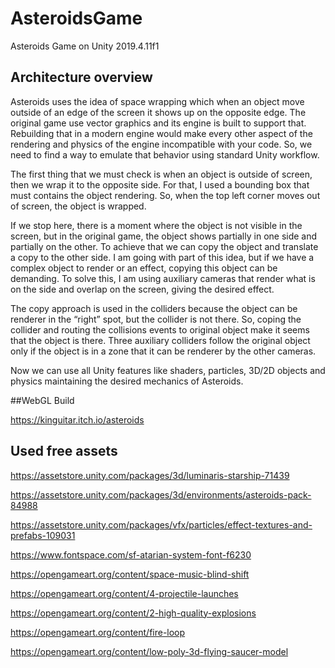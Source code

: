 # AsteroidsGame
Asteroids Game on Unity 2019.4.11f1

## Architecture overview
Asteroids uses the idea of space wrapping which when an object move outside of an edge of the screen it shows up on the opposite edge. The original game use vector graphics and its engine is built to support that. Rebuilding that in a modern engine would make every other aspect of the rendering and physics of the engine incompatible with your code. So, we need to find a way to emulate that behavior using standard Unity workflow.

The first thing that we must check is when an object is outside of screen, then we wrap it to the opposite side. For that, I used a bounding box that must contains the object rendering. So, when the top left corner moves out of screen, the object is wrapped.

If we stop here, there is a moment where the object is not visible in the screen, but in the original game, the object shows partially in one side and partially on the other. To achieve that we can copy the object and translate a copy to the other side. I am going with part of this idea, but if we have a complex object to render or an effect, copying this object can be demanding. To solve this, I am using auxiliary cameras that render what is on the side and overlap on the screen, giving the desired effect.

The copy approach is used in the colliders because the object can be renderer in the “right” spot, but the collider is not there. So, coping the collider and routing the collisions events to original object make it seems that the object is there. Three auxiliary colliders follow the original object only if the object is in a zone that it can be renderer by the other cameras.

Now we can use all Unity features like shaders, particles, 3D/2D objects and physics maintaining the desired mechanics of Asteroids.


##WebGL Build

https://kinguitar.itch.io/asteroids


## Used free assets
https://assetstore.unity.com/packages/3d/luminaris-starship-71439

https://assetstore.unity.com/packages/3d/environments/asteroids-pack-84988

https://assetstore.unity.com/packages/vfx/particles/effect-textures-and-prefabs-109031

https://www.fontspace.com/sf-atarian-system-font-f6230

https://opengameart.org/content/space-music-blind-shift

https://opengameart.org/content/4-projectile-launches

https://opengameart.org/content/2-high-quality-explosions

https://opengameart.org/content/fire-loop

https://opengameart.org/content/low-poly-3d-flying-saucer-model